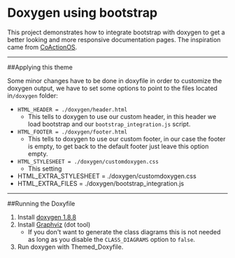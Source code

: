 Doxygen using bootstrap
=======================

This project demonstrates how to integrate bootstrap with doxygen to get a better looking and more responsive documentation pages.
The inspiration came from [CoActionOS](http://coactionos.com/embedded%20design%20tips/2014/01/07/Tips-Integrating-Doxygen-and-Bootstrap/).

---
##Applying this theme

Some minor changes have to be done in doxyfile in order to customize the doxygen output, we have to set some options to point to the files located in`/doxygen` folder: 

* `HTML_HEADER = ./doxygen/header.html`
  * This tells to doxygen to use our custom header, in this header we load bootstrap and our `bootstrap_integration.js` script.
* `HTML_FOOTER = ./doxygen/footer.html`
  * This tells to doxygen to use our custom footer, in our case the footer is empty, to get back to the default footer just leave this option empty.    
* `HTML_STYLESHEET = ./doxygen/customdoxygen.css`
  * This setting  
* HTML_EXTRA_STYLESHEET  = ./doxygen/customdoxygen.css
* HTML_EXTRA_FILES       = ./doxygen/bootstrap_integration.js


---
##Running the Doxyfile

1. Install [doxygen 1.8.8](http://www.stack.nl/~dimitri/doxygen/download.html)
2. Install [Graphviz](http://www.graphviz.org/Download.php) (dot tool)
    * If you don't want to generate the class diagrams this is not needed as long as you disable the `CLASS_DIAGRAMS` option to `false`. 
3. Run doxygen with Themed_Doxyfile. 
